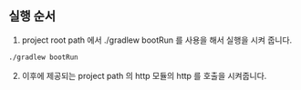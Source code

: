 ## 실행 순서 

1. project root path 에서 ./gradlew bootRun 를 사용을 해서 실행을 시켜 줍니다. 

```bash
./gradlew bootRun
```

2. 이후에 제공되는 project path 의 http 모듈의 http 를 호출을 시켜줍니다. 

